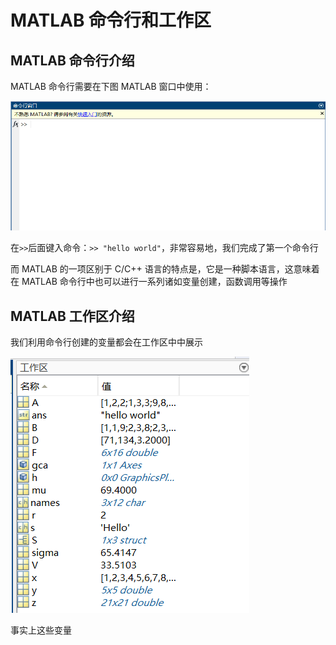 # MATLAB 命令行和工作区

## MATLAB 命令行介绍

MATLAB 命令行需要在下图 MATLAB 窗口中使用：

![](images/1.1.png)

在`>>`后面键入命令：`>> "hello world"`，非常容易地，我们完成了第一个命令行

而 MATLAB 的一项区别于 C/C++ 语言的特点是，它是一种脚本语言，这意味着在 MATLAB 命令行中也可以进行一系列诸如变量创建，函数调用等操作

## MATLAB 工作区介绍

我们利用命令行创建的变量都会在工作区中中展示

![](images/1.2.png)

事实上这些变量
